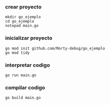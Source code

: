 ### crear proyecto
```batch
mkdir go_ejemplo
cd go_ejemplo
notepad main.go
```

### inicializar proyecto
```batch
go mod init github.com/Morty-debug/go_ejemplo
go mod tidy
```

### interpretar codigo
```batch
go run main.go
```

### compilar codigo
```batch
go build main.go
```
